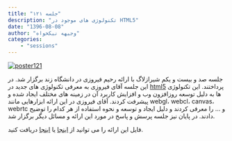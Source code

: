 ```yaml
---
title: "جلسه ۱۲۱"
description: "تکنولوژی های موجود در HTML5"
date: "1396-08-08"
author: "وجیهه نیکخواه"
categories:
    - "sessions"
---
```

[![poster121](../../img/posters/poster121.jpg)](../../img/poster121.jpg)

جلسه صد و بیست و یکم شیرازلاگ با ارائه رحیم فیروزی در دانشگاه زند برگزار شد. 
در این جلسه آقای فیروزی به معرفی تکنولوژی های جدید در [html5](https://www.w3.org/TR/html5/) پرداختند. این تکنولوژی ها به دلیل توسعه روزافزون وب و افزایش کاربرد آن در زمینه های مختلف ایجاد شده و پیشرفت کردند.
آقای فیروزی در این ارائه ابزارهایی مانند webgl، webcl، canvas، webrtc و ... را معرفی کردند و دلیل ایجاد و توسعه و نحوه استفاده از هر کدام را توضیح دادند.
در پایان نیز جلسه پرسش و پاسخ در مورد این ارائه و مسائل دیگر برگزار شد.

فایل این ارائه را می توانید از [اینجا](https://gitlab.com/shirazlug/resources/tree/master/presentations/session_121)
یا
 [اینجا](http://tiny.cc/shirazlug_s121)
دریافت کنید.

